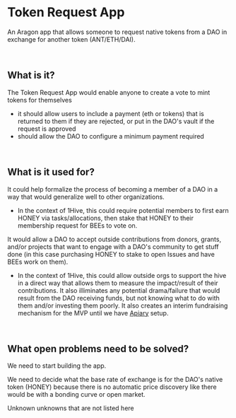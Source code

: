 # Token Request App

An Aragon app that allows someone to request native tokens from a DAO in exchange for another token (ANT/ETH/DAI).

<br>

## What is it?

The Token Request App would enable anyone to create a vote to mint tokens for themselves
- it should allow users to include a payment (eth or tokens) that is returned to them if they are rejected, or put in the DAO's vault if the request is approved
- should allow the DAO to configure a minimum payment required

<br>

## What is it used for?

It could help formalize the process of becoming a member of a DAO in a way that would generalize well to other organizations. 
- In the context of 1Hive, this could require potential members to first earn HONEY via tasks/allocations, then stake that HONEY to their membership request for BEEs to vote on.

It would allow a DAO to accept outside contributions from donors, grants, and/or projects that want to engage with a DAO's community to get stuff done (in this case purchasing HONEY to stake to open Issues and have BEEs work on them).
- In the context of 1Hive, this could allow outside orgs to support the hive in a direct way that allows them to measure the impact/result of their contributions. It also illiminates any potential drama/failure that would result from the DAO receiving funds, but not knowing what to do with them and/or investing them poorly. It also creates an interim fundraising mechanism for the MVP until we have [Apiary](https://github.com/1Hive/apiary) setup.  

<br>

## What open problems need to be solved?

We need to start building the app.

We need to decide what the base rate of exchange is for the DAO's native token (HONEY) because there is no automatic price discovery like there would be with a bonding curve or open market.

Unknown unknowns that are not listed here

<br>
